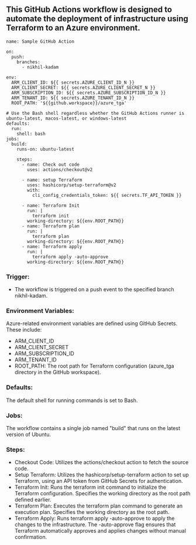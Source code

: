 ## This GitHub Actions workflow is designed to automate the deployment of infrastructure using Terraform to an Azure environment. 
```
name: Sample GitHub Action

on:
  push:
    branches:
      - nikhil-kadam

env:
  ARM_CLIENT_ID: ${{ secrets.AZURE_CLIENT_ID_N }}
  ARM_CLIENT_SECRET: ${{ secrets.AZURE_CLIENT_SECRET_N }}
  ARM_SUBSCRIPTION_ID: ${{ secrets.AZURE_SUBSCRIPTION_ID_N }}
  ARM_TENANT_ID: ${{ secrets.AZURE_TENANT_ID_N }}
  ROOT_PATH: '${{github.workspace}}/azure_tga'

# Use the Bash shell regardless whether the GitHub Actions runner is ubuntu-latest, macos-latest, or windows-latest
defaults:
  run:
    shell: bash
jobs:
  build:
    runs-on: ubuntu-latest

    steps:
      - name: Check out code
        uses: actions/checkout@v2          

      - name: setup Terraform
        uses: hashicorp/setup-terraform@v2
        with:
          cli_config_credentials_token: ${{ secrets.TF_API_TOKEN }}
        
      - name: Terraform Init
        run: |
          terraform init
        working-directory: ${{env.ROOT_PATH}}
      - name: Terraform plan
        run: |
          terraform plan
        working-directory: ${{env.ROOT_PATH}}
      - name: Terraform apply
        run: |
          terraform apply -auto-approve
        working-directory: ${{env.ROOT_PATH}}
```
### Trigger:
- The workflow is triggered on a push event to the specified branch nikhil-kadam.
### Environment Variables:
Azure-related environment variables are defined using GitHub Secrets. These include:
- ARM_CLIENT_ID
- ARM_CLIENT_SECRET
- ARM_SUBSCRIPTION_ID
- ARM_TENANT_ID
- ROOT_PATH: The root path for Terraform configuration (azure_tga directory in the GitHub workspace).
### Defaults:
The default shell for running commands is set to Bash.

### Jobs:
The workflow contains a single job named "build" that runs on the latest version of Ubuntu.

### Steps:

- Checkout Code:
  Utilizes the actions/checkout action to fetch the source code.
- Setup Terraform:
Utilizes the hashicorp/setup-terraform action to set up Terraform, using an API token from GitHub Secrets for authentication.
- Terraform Init:
Runs the terraform init command to initialize the Terraform configuration. Specifies the working directory as the root path defined earlier.
- Terraform Plan:
Executes the terraform plan command to generate an execution plan. Specifies the working directory as the root path.
- Terraform Apply:
Runs terraform apply -auto-approve to apply the changes to the infrastructure.
The -auto-approve flag ensures that Terraform automatically approves and applies changes without manual confirmation.
















